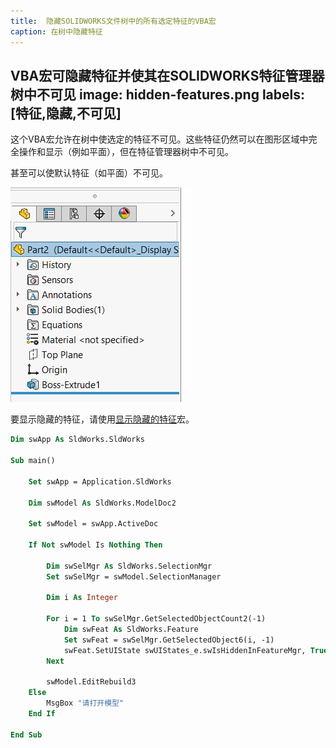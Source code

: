 ```yaml
---
title:  隐藏SOLIDWORKS文件树中的所有选定特征的VBA宏
caption: 在树中隐藏特征
---
```

 VBA宏可隐藏特征并使其在SOLIDWORKS特征管理器树中不可见
image: hidden-features.png
labels: [特征,隐藏,不可见]
---

这个VBA宏允许在树中使选定的特征不可见。这些特征仍然可以在图形区域中完全操作和显示（例如平面），但在特征管理器树中不可见。

甚至可以使默认特征（如平面）不可见。

![在特征管理器树中隐藏的草图、右侧和顶部平面](hidden-features.png)

要显示隐藏的特征，请使用[显示隐藏的特征](/docs/codestack/solidworks-api/document/features-manager/reveal-hidden-features/)宏。

```vb
Dim swApp As SldWorks.SldWorks

Sub main()

    Set swApp = Application.SldWorks
    
    Dim swModel As SldWorks.ModelDoc2
    
    Set swModel = swApp.ActiveDoc
    
    If Not swModel Is Nothing Then
        
        Dim swSelMgr As SldWorks.SelectionMgr
        Set swSelMgr = swModel.SelectionManager
        
        Dim i As Integer
        
        For i = 1 To swSelMgr.GetSelectedObjectCount2(-1)
            Dim swFeat As SldWorks.Feature
            Set swFeat = swSelMgr.GetSelectedObject6(i, -1)
            swFeat.SetUIState swUIStates_e.swIsHiddenInFeatureMgr, True
        Next
        
        swModel.EditRebuild3
    Else
        MsgBox "请打开模型"
    End If
    
End Sub
```


